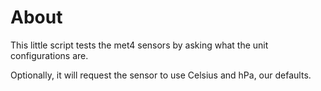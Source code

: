 # About

This little script tests the met4 sensors by asking what the unit configurations
are.

Optionally, it will request the sensor to use Celsius and hPa, our defaults. 

